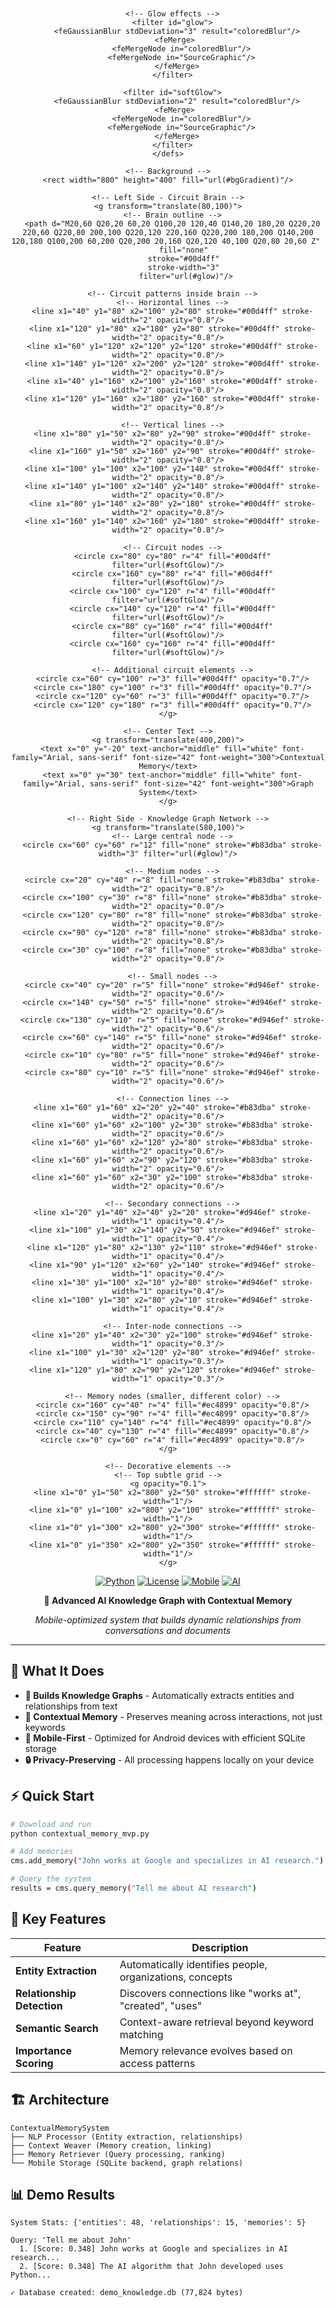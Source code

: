 <div align="center">
  <svg width="800" height="400" viewBox="0 0 800 400" xmlns="http://www.w3.org/2000/svg">
    <!-- Background Gradient -->
    <defs>
      <linearGradient id="bgGradient" x1="0%" y1="0%" x2="100%" y2="100%">
        <stop offset="0%" style="stop-color:#0a1428;stop-opacity:1" />
        <stop offset="50%" style="stop-color:#1a2040;stop-opacity:1" />
        <stop offset="100%" style="stop-color:#2d1b69;stop-opacity:1" />
      </linearGradient>
      
      <!-- Glow effects -->
      <filter id="glow">
        <feGaussianBlur stdDeviation="3" result="coloredBlur"/>
        <feMerge> 
          <feMergeNode in="coloredBlur"/>
          <feMergeNode in="SourceGraphic"/>
        </feMerge>
      </filter>
      
      <filter id="softGlow">
        <feGaussianBlur stdDeviation="2" result="coloredBlur"/>
        <feMerge> 
          <feMergeNode in="coloredBlur"/>
          <feMergeNode in="SourceGraphic"/>
        </feMerge>
      </filter>
    </defs>
    
    <!-- Background -->
    <rect width="800" height="400" fill="url(#bgGradient)"/>
    
    <!-- Left Side - Circuit Brain -->
    <g transform="translate(80,100)">
      <!-- Brain outline -->
      <path d="M20,60 Q20,20 60,20 Q100,20 120,40 Q140,20 180,20 Q220,20 220,60 Q220,80 200,100 Q220,120 220,160 Q220,200 180,200 Q140,200 120,180 Q100,200 60,200 Q20,200 20,160 Q20,120 40,100 Q20,80 20,60 Z" 
            fill="none" 
            stroke="#00d4ff" 
            stroke-width="3" 
            filter="url(#glow)"/>
      
      <!-- Circuit patterns inside brain -->
      <!-- Horizontal lines -->
      <line x1="40" y1="80" x2="100" y2="80" stroke="#00d4ff" stroke-width="2" opacity="0.8"/>
      <line x1="120" y1="80" x2="180" y2="80" stroke="#00d4ff" stroke-width="2" opacity="0.8"/>
      <line x1="60" y1="120" x2="120" y2="120" stroke="#00d4ff" stroke-width="2" opacity="0.8"/>
      <line x1="140" y1="120" x2="200" y2="120" stroke="#00d4ff" stroke-width="2" opacity="0.8"/>
      <line x1="40" y1="160" x2="100" y2="160" stroke="#00d4ff" stroke-width="2" opacity="0.8"/>
      <line x1="120" y1="160" x2="180" y2="160" stroke="#00d4ff" stroke-width="2" opacity="0.8"/>
      
      <!-- Vertical lines -->
      <line x1="80" y1="50" x2="80" y2="90" stroke="#00d4ff" stroke-width="2" opacity="0.8"/>
      <line x1="160" y1="50" x2="160" y2="90" stroke="#00d4ff" stroke-width="2" opacity="0.8"/>
      <line x1="100" y1="100" x2="100" y2="140" stroke="#00d4ff" stroke-width="2" opacity="0.8"/>
      <line x1="140" y1="100" x2="140" y2="140" stroke="#00d4ff" stroke-width="2" opacity="0.8"/>
      <line x1="80" y1="140" x2="80" y2="180" stroke="#00d4ff" stroke-width="2" opacity="0.8"/>
      <line x1="160" y1="140" x2="160" y2="180" stroke="#00d4ff" stroke-width="2" opacity="0.8"/>
      
      <!-- Circuit nodes -->
      <circle cx="80" cy="80" r="4" fill="#00d4ff" filter="url(#softGlow)"/>
      <circle cx="160" cy="80" r="4" fill="#00d4ff" filter="url(#softGlow)"/>
      <circle cx="100" cy="120" r="4" fill="#00d4ff" filter="url(#softGlow)"/>
      <circle cx="140" cy="120" r="4" fill="#00d4ff" filter="url(#softGlow)"/>
      <circle cx="80" cy="160" r="4" fill="#00d4ff" filter="url(#softGlow)"/>
      <circle cx="160" cy="160" r="4" fill="#00d4ff" filter="url(#softGlow)"/>
      
      <!-- Additional circuit elements -->
      <circle cx="60" cy="100" r="3" fill="#00d4ff" opacity="0.7"/>
      <circle cx="180" cy="100" r="3" fill="#00d4ff" opacity="0.7"/>
      <circle cx="120" cy="60" r="3" fill="#00d4ff" opacity="0.7"/>
      <circle cx="120" cy="180" r="3" fill="#00d4ff" opacity="0.7"/>
    </g>
    
    <!-- Center Text -->
    <g transform="translate(400,200)">
      <text x="0" y="-20" text-anchor="middle" fill="white" font-family="Arial, sans-serif" font-size="42" font-weight="300">Contextual Memory</text>
      <text x="0" y="30" text-anchor="middle" fill="white" font-family="Arial, sans-serif" font-size="42" font-weight="300">Graph System</text>
    </g>
    
    <!-- Right Side - Knowledge Graph Network -->
    <g transform="translate(580,100)">
      <!-- Large central node -->
      <circle cx="60" cy="60" r="12" fill="none" stroke="#b83dba" stroke-width="3" filter="url(#glow)"/>
      
      <!-- Medium nodes -->
      <circle cx="20" cy="40" r="8" fill="none" stroke="#b83dba" stroke-width="2" opacity="0.8"/>
      <circle cx="100" cy="30" r="8" fill="none" stroke="#b83dba" stroke-width="2" opacity="0.8"/>
      <circle cx="120" cy="80" r="8" fill="none" stroke="#b83dba" stroke-width="2" opacity="0.8"/>
      <circle cx="90" cy="120" r="8" fill="none" stroke="#b83dba" stroke-width="2" opacity="0.8"/>
      <circle cx="30" cy="100" r="8" fill="none" stroke="#b83dba" stroke-width="2" opacity="0.8"/>
      
      <!-- Small nodes -->
      <circle cx="40" cy="20" r="5" fill="none" stroke="#d946ef" stroke-width="2" opacity="0.6"/>
      <circle cx="140" cy="50" r="5" fill="none" stroke="#d946ef" stroke-width="2" opacity="0.6"/>
      <circle cx="130" cy="110" r="5" fill="none" stroke="#d946ef" stroke-width="2" opacity="0.6"/>
      <circle cx="60" cy="140" r="5" fill="none" stroke="#d946ef" stroke-width="2" opacity="0.6"/>
      <circle cx="10" cy="80" r="5" fill="none" stroke="#d946ef" stroke-width="2" opacity="0.6"/>
      <circle cx="80" cy="10" r="5" fill="none" stroke="#d946ef" stroke-width="2" opacity="0.6"/>
      
      <!-- Connection lines -->
      <line x1="60" y1="60" x2="20" y2="40" stroke="#b83dba" stroke-width="2" opacity="0.6"/>
      <line x1="60" y1="60" x2="100" y2="30" stroke="#b83dba" stroke-width="2" opacity="0.6"/>
      <line x1="60" y1="60" x2="120" y2="80" stroke="#b83dba" stroke-width="2" opacity="0.6"/>
      <line x1="60" y1="60" x2="90" y2="120" stroke="#b83dba" stroke-width="2" opacity="0.6"/>
      <line x1="60" y1="60" x2="30" y2="100" stroke="#b83dba" stroke-width="2" opacity="0.6"/>
      
      <!-- Secondary connections -->
      <line x1="20" y1="40" x2="40" y2="20" stroke="#d946ef" stroke-width="1" opacity="0.4"/>
      <line x1="100" y1="30" x2="140" y2="50" stroke="#d946ef" stroke-width="1" opacity="0.4"/>
      <line x1="120" y1="80" x2="130" y2="110" stroke="#d946ef" stroke-width="1" opacity="0.4"/>
      <line x1="90" y1="120" x2="60" y2="140" stroke="#d946ef" stroke-width="1" opacity="0.4"/>
      <line x1="30" y1="100" x2="10" y2="80" stroke="#d946ef" stroke-width="1" opacity="0.4"/>
      <line x1="100" y1="30" x2="80" y2="10" stroke="#d946ef" stroke-width="1" opacity="0.4"/>
      
      <!-- Inter-node connections -->
      <line x1="20" y1="40" x2="30" y2="100" stroke="#d946ef" stroke-width="1" opacity="0.3"/>
      <line x1="100" y1="30" x2="120" y2="80" stroke="#d946ef" stroke-width="1" opacity="0.3"/>
      <line x1="120" y1="80" x2="90" y2="120" stroke="#d946ef" stroke-width="1" opacity="0.3"/>
      
      <!-- Memory nodes (smaller, different color) -->
      <circle cx="160" cy="40" r="4" fill="#ec4899" opacity="0.8"/>
      <circle cx="150" cy="90" r="4" fill="#ec4899" opacity="0.8"/>
      <circle cx="110" cy="140" r="4" fill="#ec4899" opacity="0.8"/>
      <circle cx="40" cy="130" r="4" fill="#ec4899" opacity="0.8"/>
      <circle cx="0" cy="60" r="4" fill="#ec4899" opacity="0.8"/>
    </g>
    
    <!-- Decorative elements -->
    <!-- Top subtle grid -->
    <g opacity="0.1">
      <line x1="0" y1="50" x2="800" y2="50" stroke="#ffffff" stroke-width="1"/>
      <line x1="0" y1="100" x2="800" y2="100" stroke="#ffffff" stroke-width="1"/>
      <line x1="0" y1="300" x2="800" y2="300" stroke="#ffffff" stroke-width="1"/>
      <line x1="0" y1="350" x2="800" y2="350" stroke="#ffffff" stroke-width="1"/>
    </g>
  </svg>
</div>

<div align="center">

[![Python](https://img.shields.io/badge/Python-3.7+-blue.svg)](https://www.python.org/downloads/)
[![License](https://img.shields.io/badge/License-MIT-green.svg)](LICENSE)
[![Mobile](https://img.shields.io/badge/Mobile-Optimized-brightgreen.svg)](https://github.com/aiwithjusl/contextual-memory-graph-system)
[![AI](https://img.shields.io/badge/AI-Knowledge%20Graph-purple.svg)](https://github.com/aiwithjusl/contextual-memory-graph-system)

**🧠 Advanced AI Knowledge Graph with Contextual Memory**

*Mobile-optimized system that builds dynamic relationships from conversations and documents*

</div>

---

## 🚀 What It Does

- **🔗 Builds Knowledge Graphs** - Automatically extracts entities and relationships from text
- **🧠 Contextual Memory** - Preserves meaning across interactions, not just keywords  
- **📱 Mobile-First** - Optimized for Android devices with efficient SQLite storage
- **🔒 Privacy-Preserving** - All processing happens locally on your device

## ⚡ Quick Start

```bash
# Download and run
python contextual_memory_mvp.py

# Add memories
cms.add_memory("John works at Google and specializes in AI research.")

# Query the system  
results = cms.query_memory("Tell me about AI research")
```

## 🎯 Key Features

| Feature | Description |
|---------|-------------|
| **Entity Extraction** | Automatically identifies people, organizations, concepts |
| **Relationship Detection** | Discovers connections like "works at", "created", "uses" |
| **Semantic Search** | Context-aware retrieval beyond keyword matching |
| **Importance Scoring** | Memory relevance evolves based on access patterns |

## 🏗️ Architecture

```
ContextualMemorySystem
├── NLP Processor (Entity extraction, relationships)
├── Context Weaver (Memory creation, linking)  
├── Memory Retriever (Query processing, ranking)
└── Mobile Storage (SQLite backend, graph relations)
```

## 📊 Demo Results

```
System Stats: {'entities': 48, 'relationships': 15, 'memories': 5}

Query: 'Tell me about John'
  1. [Score: 0.348] John works at Google and specializes in AI research...
  2. [Score: 0.348] The AI algorithm that John developed uses Python...

✓ Database created: demo_knowledge.db (77,824 bytes)
```

## 🎯 Use Cases

- **Personal AI Assistant** - Build personalized knowledge from conversations
- **Enterprise Knowledge Management** - Extract insights from company documents  
- **Research & Development** - Track connections and dependencies
- **Education & Learning** - Create personalized learning paths

## 🛡️ Privacy & Security

- 🔒 **Local Processing** - All data stays on device
- 🚫 **No External APIs** - No data transmitted to external services
- 🔐 **Encrypted Storage** - SQLite database with optional encryption

## 📱 Requirements

- Python 3.7+
- Standard library only (no external dependencies)
- Tested on Samsung Galaxy S24 with Pydroid 3

## 📁 Files

- `contextual_memory_mvp.py` - Main system implementation
- `README.md` - Complete technical documentation
- `LICENSE` - MIT License

## 📞 Contact

<div align="center">

**Justin Lane** | *AI/ML Developer*

[![Email](https://img.shields.io/badge/Email-aiwithjusl.dev%40gmail.com-red?style=flat&logo=gmail)](mailto:aiwithjusl.dev@gmail.com)
[![LinkedIn](https://img.shields.io/badge/LinkedIn-Justin%20Lane-blue?style=flat&logo=linkedin)](https://www.linkedin.com/in/justin-lane-69b960219)
[![GitHub](https://img.shields.io/badge/GitHub-aiwithjusl-black?style=flat&logo=github)](https://github.com/aiwithjusl)

</div>

---

<div align="center">

**⭐ Star this repo if you find it useful! ⭐**

*Built for senior-level AI/ML engineering positions and enterprise consulting opportunities.*

</div>
